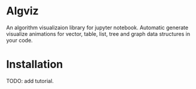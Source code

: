 # Algviz
An algorithm visualizaion library for jupyter notebook. Automatic generate visualize animations for vector, table, list, tree and graph data structures in your code.


# Installation

TODO: add tutorial.
